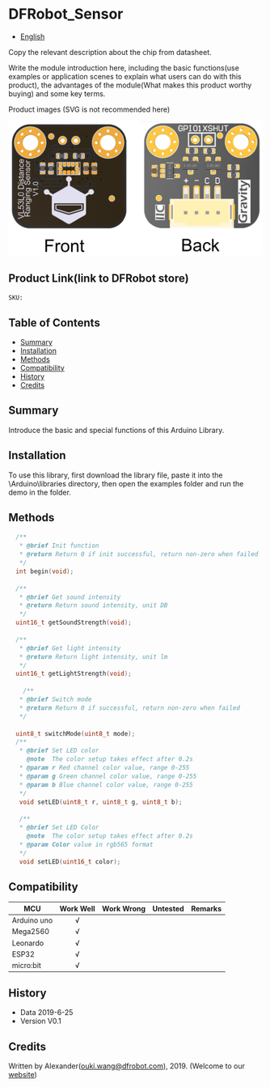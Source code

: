 # DFRobot_Sensor
- [English](./README_.md)

Copy the relevant description about the chip from datasheet. 

Write the module introduction here, including the basic functions(use examples or application scenes to explain what users can do with this product), the advantages of the module(What makes this product worthy buying) and some key terms. 


Product images (SVG is not recommended here) 

![Product Image](https://github.com/cdjq/DFRobot_Sensor/raw/master/resources/images/SEN0245svg1.png)


## Product Link(link to DFRobot store)
    SKU: 

## Table of Contents

* [Summary](#summary)
* [Installation](#installation)
* [Methods](#methods)
* [Compatibility](#compatibility)
* [History](#history)
* [Credits](#credits)

## Summary

Introduce the basic and special functions of this Arduino Library. 

## Installation

To use this library, first download the library file, paste it into the \Arduino\libraries directory, then open the examples folder and run the demo in the folder.

## Methods

```C++
  /**
   * @brief Init function
   * @return Return 0 if init successful, return non-zero when failed
   */
  int begin(void);
  
  /**
   * @brief Get sound intensity 
   * @return Return sound intensity, unit DB
   */
  uint16_t getSoundStrength(void);

  /**
   * @brief Get light intensity 
   * @return Return light intensity, unit lm 
   */
  uint16_t getLightStrength(void);
  
    /**
   * @brief Switch mode 
   * @return Return 0 if successful, return non-zero when failed
   */

  uint8_t switchMode(uint8_t mode);
  /**
   * @brief Set LED color 
     @note  The color setup takes effect after 0.2s 
   * @param r Red channel color value, range 0-255
   * @param g Green channel color value, range 0-255
   * @param b Blue channel color value, range 0-255
   */
   void setLED(uint8_t r, uint8_t g, uint8_t b);

   /**
   * @brief Set LED Color
     @note  The color setup takes effect after 0.2s 
   * @param Color value in rgb565 format 
   */
   void setLED(uint16_t color);
```

## Compatibility

MCU                | Work Well    | Work Wrong   | Untested    | Remarks
------------------ | :----------: | :----------: | :---------: | -----
Arduino uno        |      √       |              |             | 
Mega2560        |      √       |              |             | 
Leonardo        |      √       |              |             | 
ESP32           |      √       |              |             | 
micro:bit        |      √       |              |             | 


## History

- Data 2019-6-25
- Version V0.1


## Credits

Written by Alexander(ouki.wang@dfrobot.com), 2019. (Welcome to our [website](https://www.dfrobot.com/))





